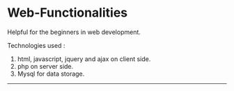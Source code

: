 # Web-Functionalities
Helpful for the beginners in web development.

Technologies used :
1. html, javascript, jquery and ajax on client side.
2. php on server side.
3. Mysql for data storage.

------------------------------------------------

